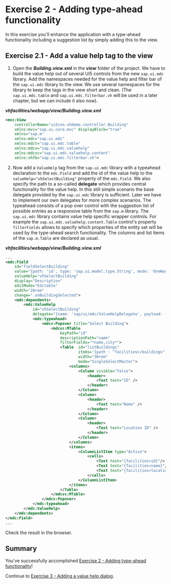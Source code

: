 # Exercise 2 - Adding type-ahead functionality

In this exercise you'll enhance the application with a type-ahead functionality including a suggestion list by simply adding this to the view.


## Exercise 2.1 - Add a value help tag to the view

1. Open the ***Building.view.xml*** in the ***view*** folder of the project. We have to build the value help out of several UI5 controls from the new `sap.ui.mdc` library. 
Add the namespaces needed for the value help and filter bar of the `sap.ui.mdc` library to the view. We use several namespaces for the library to keep the tags in the view short and clean. (The `sap.ui.mdc.table` and `sap.ui.mdc.filterbar.vh` will be used in a later chapter, but we can include it also now).

***vhfacilities/webapp/view/Building.view.xml***
```xml
<mvc:View
	controllerName="ui5con.vhdemo.controller.Building"
    xmlns:mvc="sap.ui.core.mvc" displayBlock="true"
    xmlns="sap.m"
	xmlns:mdc="sap.ui.mdc"
	xmlns:mdct="sap.ui.mdc.table"
    xmlns:mdcv="sap.ui.mdc.valuehelp"
    xmlns:mdcvc="sap.ui.mdc.valuehelp.content"
    xmlns:vhfb="sap.ui.mdc.filterbar.vh">
```

2. Now add a `ValueHelp` tag from the `sap.ui.mdc` library with a typeahead declaration to the `mdc.Field` and add the id of the value help to the `valueHelp="vhSelectBuilding"` property of the `mdc.Field`. 
We also specify the path to a so-called **delegate** which provides central functionality for the value help. In this still simple scenario the base delegate provided by the `sap.ui.mdc` library is sufficient. Later we have to implement our own delegates for more complex scenarios. 
The typeahead consists of a pop over control with the suggestion list of possible entries as a responsive table from the `sap.m` library. The `sap.ui.mdc` library contains value help specific wrapper controls. For example the `sap.ui.mdc.valuehelp.content.Table` control's property `filterFields` allows to specify which properties of the entity set will be used by the type-ahead search functionality. The columns and list items of the `sap.m.Table` are declared as usual.

***vhfacilities/webapp/view/Building.view.xml***
```xml
...
<mdc:Field 
    id="fieldSelectBuilding" 
    value="{path: 'id', type: 'sap.ui.model.type.String', mode: 'OneWay'}"
    valueHelp="vhSelectBuilding" 
    display="Description" 
    editMode="Editable" 
    width="20rem"
    change=".onBuildingSelected">
    <mdc:dependents>
        <mdc:ValueHelp 
            id="vhSelectBuilding"
            delegate="{name: 'sap/ui/mdc/ValueHelpDelegate', payload: {}}"> 
            <mdc:typeahead>
                <mdcv:Popover title="Select Building">
                    <mdcvc:MTable 
                        keyPath="id" 
                        descriptionPath="name" 
                        filterFields="*name,city*">
                        <Table  id="listBuildings"
                                items='{path : "facilities>/buildings" }' 
                                width="30rem" 
                                mode="SingleSelectMaster">
                            <columns>
                                <Column visible="false">
                                    <header>
                                        <Text text="ID" />
                                    </header>
                                </Column>
                                <Column>
                                    <header>
                                        <Text text="Name" />
                                    </header>
                                </Column>
                                <Column>
                                    <header>
                                        <Text text="Location ID" />
                                    </header>
                                </Column>
                            </columns>
                            <items>
                                <ColumnListItem type="Active">
                                    <cells>
                                        <Text text="{facilities>id}"/>
                                        <Text text="{facilities>name}"/>
                                        <Text text="{facilities>locationId}"/>
                                    </cells>
                                </ColumnListItem>
                            </items>
                        </Table>
                    </mdcvc:MTable>
                </mdcv:Popover>
            </mdc:typeahead>
        </mdc:ValueHelp>
    </mdc:dependents>
</mdc:Field>        
...
```
Check the result in the browser.

## Summary

You've successfully accomplished [Exercise 2 - Adding type-ahead functionality](#exercise-2---adding-type-ahead-functionality)!

Continue to [Exercise 3 - Adding a value help dialog](../ex3/README.md).